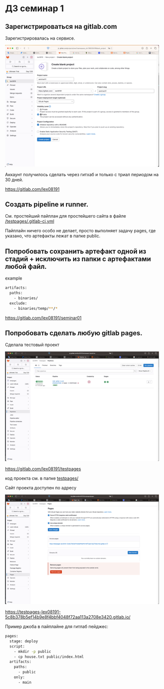 # ДЗ семинар 1

## Зарегистрироваться на gitlab.com

Зарегистрировалась на сервисе.

![create-new-blank-pr.png](./img/create-new-blank-pr.png)

Аккаунт получилось сделать через гитхаб и только с триал периодом на 30 дней.

https://gitlab.com/lex08191

## Создать pipeline и runner.

См. простейший пайплан для простейшего сайта в файле [/testpages/.gitlab-ci.yml](./testpages/.gitlab-ci.yml)

Пайплайн ничего особо не делает, просто выполняет задачу pages, где указано, что артефакты лежат в папке public.

## Попробовать сохранить артефакт одной из стадий + исключить из папки с артефактами любой файл.

example

```bash
artifacts:
  paths:
    - binaries/
  exclude:
    - binaries/temp/**/*
```

https://gitlab.com/lex08191/seminar01

## Попробовать сделать любую gitlab pages.

Сделала тестовый проект

![run-pipeline-test-pages.png](./img/run-pipeline-test-pages.png)

https://gitlab.com/lex08191/testpages

код проекта см. в папке [testpages/](./testpages/)

Сайт проекта доступен по адресу

![access-pages-url.png](./img/access-pages-url.png)

https://testpages-lex08191-5c8b378b5ef14b9e8f4bbf4048f72aa113a2708e3420.gitlab.io/

Пример джоба в пайплайне для гитлаб пейджес:

```bash
pages:
  stage: deploy
  script:
    - mkdir -p public
    - cp house.txt public/index.html
  artifacts:
    paths:
      - public
    only:
      - main
```
